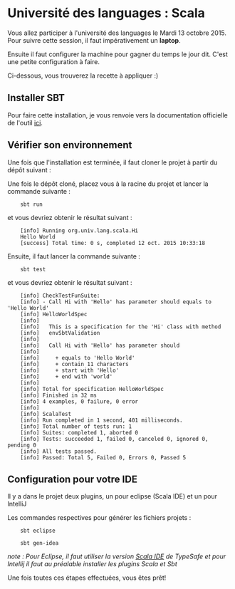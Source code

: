 # Université des languages : Scala

Vous allez participer à l'université des languages le Mardi 13 octobre 2015. 
Pour suivre cette session, il faut impérativement un **laptop**. 

Ensuite il faut configurer la machine pour gagner du temps le jour dit. C'est une petite configuration à faire.

Ci-dessous, vous trouverez la recette à appliquer :)

## Installer  SBT
Pour faire cette installation, je vous renvoie vers la documentation officielle de l'outil [ici](http://www.scala-sbt.org/release/tutorial/Setup.html).

## Vérifier son environnement

Une fois que l'installation est terminée, il faut cloner le projet à partir du dépôt suivant : 

Une fois le dépôt cloné, placez vous à la racine du projet et lancer la commande suivante : 

		sbt run
		

et vous devriez obtenir le résultat suivant : 

		[info] Running org.univ.lang.scala.Hi
		Hello World
		[success] Total time: 0 s, completed 12 oct. 2015 10:33:18
		

Ensuite, il faut lancer la commande suivante : 

		sbt test
		
et vous devriez obtenir le résultat suivant :

		[info] CheckTestFunSuite:
		[info] - Call Hi with 'Hello' has parameter should equals to 'Hello World'
		[info] HelloWorldSpec
		[info]
		[info]   This is a specification for the 'Hi' class with method
		[info]   envSbtValidation
		[info]
		[info]   Call Hi with 'Hello' has parameter should
		[info]
		[info]     + equals to 'Hello World'
		[info]     + contain 11 characters
		[info]     + start with 'Hello'
		[info]     + end with 'world'
		[info]
		[info] Total for specification HelloWorldSpec
		[info] Finished in 32 ms
		[info] 4 examples, 0 failure, 0 error
		[info]
		[info] ScalaTest
		[info] Run completed in 1 second, 401 milliseconds.
		[info] Total number of tests run: 1
		[info] Suites: completed 1, aborted 0
		[info] Tests: succeeded 1, failed 0, canceled 0, ignored 0, pending 0
		[info] All tests passed.
		[info] Passed: Total 5, Failed 0, Errors 0, Passed 5
		

## Configuration pour votre IDE

Il y a dans le projet deux plugins, un pour eclipse (Scala IDE) et un pour IntelliJ

Les commandes respectives pour générer les fichiers projets : 

		sbt eclipse
		
		sbt gen-idea
		

*note : Pour Eclipse, il faut utiliser la version [Scala IDE](http://scala-ide.org/) de TypeSafe et pour Intellij il faut au préalable installer les plugins Scala et Sbt*
		

Une fois toutes ces étapes effectuées, vous êtes prêt!


